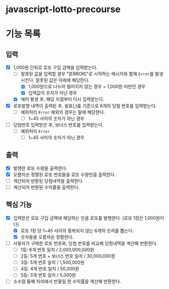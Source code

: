 # javascript-lotto-precourse

# 기능 목록

## 입력

- [x] 1,000원 단위로 로또 구입 금액을 입력받는다.
  - [ ] 잘못된 값을 입력할 경우 "[ERROR]"로 시작하는 메시지와 함께 `Error`를 발생시킨다. 잘못된 값은 아래에 해당한다.
    - [x] 1,000원으로 나누어 떨어지지 않는 경우 = 1,000원 미만인 경우
    - [x] 입력값이 숫자가 아닌 경우
  - [x] 에러 발생 후, 해당 지점부터 다시 입력받는다.
- [x] 로또발행 내역이 출력된 후, 쉼표(,)를 기준으로 6개의 당첨 번호를 입력받는다.
  - [ ] 예외처리 `Error` 예외의 경우는 밑에 해당한다.
    - [ ] 1~45 사이의 숫자가 아닌 경우
- [ ] 당첨번호 입력받은 후, 보너스 번호를 입력받는다.
  - [ ] 예외처리 `Error`
    - [ ] 1~45 사이의 숫자가 아닌 경우

## 출력

- [x] 발행한 로또 수량을 출력한다.
- [x] 오름차순 정렬된 로또 번호들을 로또 수량만큼 출력한다.
- [ ] 계산되어 반환된 당첨내역을 출력한다.
- [ ] 계산되어 반환된 수익률을 출력한다.

## 핵심 기능

- [x] 입력받은 로또 구입 금액에 해당하는 만큼 로또를 발행한다. (로또 1장은 1,000원이다)
  - [x] 로또 1장 당 1~45 사이의 중복되지 않는 6개의 숫자를 뽑는다.
  - [x] 숫자들을 오름차순 정렬한다.
- [ ] 사용자가 구매한 로또 번호와, 당첨 번호를 비교해 당첨내역을 계산해 반환한다.
  - [ ] 1등: 6개 번호 일치 / 2,000,000,000원
  - [ ] 2등: 5개 번호 + 보너스 번호 일치 / 30,000,000원
  - [ ] 3등: 5개 번호 일치 / 1,500,000원
  - [ ] 4등: 4개 번호 일치 / 50,000원
  - [ ] 5등: 3개 번호 일치 / 5,000원
- [ ] 소수점 둘째 자리에서 반올림 한 수익률을 계산해 반환한다.

